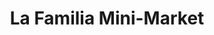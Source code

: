 ---
title: "La Familia Mini-Market"
url: /santo-domingo-este/la-familia-mini-market/
shop: Allgemein
---